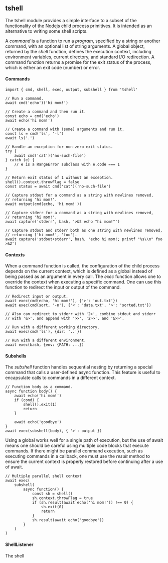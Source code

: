 ## tshell

The tshell module provides a simple interface to a subset of
the functionality of the Nodejs child process primitives. It is intended
as an alternative to writing some shell scripts.

A _command_ is a function to run a _program_, specified by a string or
another command, with an optional list of string arguments. A global object,
returned by the _shell_ function, defines the execution context, including
environment variables, current directory, and standard I/O redirection.
A command function returns a promise for the exit status of the process,
which is either an exit code (number) or error.

#### Commands
    import { cmd, shell, exec, output, subshell } from 'tshell'

    // Run a command.
    await cmd('echo')('hi mom!')

    // Create a command and then run it.
    const echo = cmd('echo')
    await echo('hi mom!')

    // Create a command with (some) arguments and run it.
    const ls = cmd('ls', '-l')
    await ls('.')

    // Handle an exception for non-zero exit status.
    try {
        await cmd('cat')('no-such-file')
    } catch (e) {
        // e is a RangeError subclass with e.code === 1
    }

    // Return exit status of 1 without an exception.
    shell().context.throwFlag = false
    const status = await cmd('cat')('no-such-file')

    // Capture stdout for a command as a string with newlines removed,
    // returning 'hi mom!'.
    await output(cmd(echo, 'hi mom!'))

    // Capture stderr for a command as a string with newlines removed,
    // returning 'hi mom!'.
    await capture('stderr', bash, '>&2 echo "hi mom!"')

    // Capture stdout and stderr both as one string with newlines removed,
    // returning ['hi mom!', 'foo'].
    await capture('stdout+stderr', bash, 'echo hi mom!; printf "%s\\n" foo >&2')

#### Contexts
When a command function is called, the configuration of the child process
depends on the current context, which is defined as a global instead of being
passed as an argument in every call. The _exec_ function allows one to override
the context when executing a specific command. One can use this function
to redirect the input or output of the command.

    // Redirect input or output.
    await exec(cmd(echo, 'hi mom!'), {'>': 'out.txt'})
    await exec(cmd(sort, '-n'), {'<': 'data.txt', '>': 'sorted.txt'})

    // Also can redirect to stderr with '2>', combine stdout and stderr
    // with '&>', and append with '>>', '2>>', and '&>>'.

    // Run with a different working directory.
    await exec(cmd('ls'), {dir: '..'})

    // Run with a different environment.
    await exec(bash, {env: {PATH: ...})

#### Subshells
The _subshell_ function handles sequential nesting by returning
a special command that calls a user-defined async function.
This feature is useful to encapsulate calls to commands in a different context.

    // Function body as a command.
    async function body() {
        await echo('hi mom!')
        if (cond) {
            shell().exit(1)
            return
        }

        await echo('goodbye')
    }
    await exec(subshell(body), { '>': output })

Using a global works well for a single path of execution, but the use of await
means one should be careful using multiple code blocks that execute commands.
If there might be parallel command execution,
such as executing commands in a callback,
one must use the _result_ method to ensure the current context
is properly restored before continuing after a use of await.

    // Multiple parallel shell context
    await exec(
        subshell(
            async function() {
                const sh = shell()
                sh.context.throwFlag = true
                if (sh.result(await echo('hi mom!')) !== 0) {
                    sh.exit(0)
                    return
                }
                sh.result(await echo('goodbye'))
            }
        )
    )

#### ShellListener
The shell
